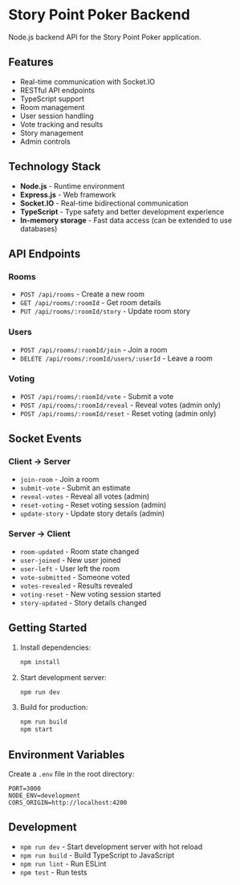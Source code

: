 # Story Point Poker Backend

Node.js backend API for the Story Point Poker application.

## Features

- Real-time communication with Socket.IO
- RESTful API endpoints
- TypeScript support
- Room management
- User session handling
- Vote tracking and results
- Story management
- Admin controls

## Technology Stack

- **Node.js** - Runtime environment
- **Express.js** - Web framework
- **Socket.IO** - Real-time bidirectional communication
- **TypeScript** - Type safety and better development experience
- **In-memory storage** - Fast data access (can be extended to use databases)

## API Endpoints

### Rooms
- `POST /api/rooms` - Create a new room
- `GET /api/rooms/:roomId` - Get room details
- `PUT /api/rooms/:roomId/story` - Update room story

### Users
- `POST /api/rooms/:roomId/join` - Join a room
- `DELETE /api/rooms/:roomId/users/:userId` - Leave a room

### Voting
- `POST /api/rooms/:roomId/vote` - Submit a vote
- `POST /api/rooms/:roomId/reveal` - Reveal votes (admin only)
- `POST /api/rooms/:roomId/reset` - Reset voting (admin only)

## Socket Events

### Client → Server
- `join-room` - Join a room
- `submit-vote` - Submit an estimate
- `reveal-votes` - Reveal all votes (admin)
- `reset-voting` - Reset voting session (admin)
- `update-story` - Update story details (admin)

### Server → Client
- `room-updated` - Room state changed
- `user-joined` - New user joined
- `user-left` - User left the room
- `vote-submitted` - Someone voted
- `votes-revealed` - Results revealed
- `voting-reset` - New voting session started
- `story-updated` - Story details changed

## Getting Started

1. Install dependencies:
   ```bash
   npm install
   ```

2. Start development server:
   ```bash
   npm run dev
   ```

3. Build for production:
   ```bash
   npm run build
   npm start
   ```

## Environment Variables

Create a `.env` file in the root directory:

```
PORT=3000
NODE_ENV=development
CORS_ORIGIN=http://localhost:4200
```

## Development

- `npm run dev` - Start development server with hot reload
- `npm run build` - Build TypeScript to JavaScript
- `npm run lint` - Run ESLint
- `npm test` - Run tests
